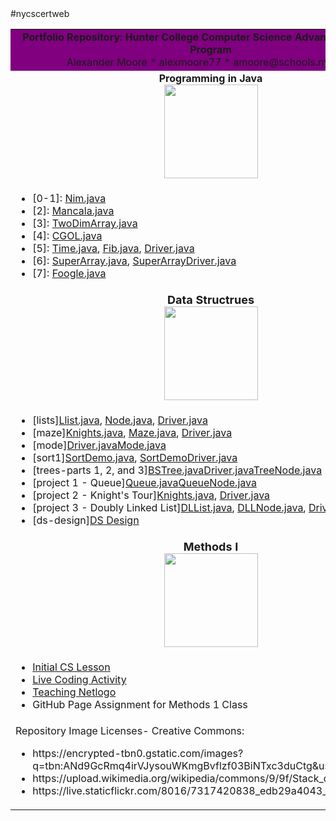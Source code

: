<html>
      <head></head>
      <body>
#nycscertweb
<table>
<tr><td align=center bgcolor=800080><b>       Portfolio Repository: Hunter College Computer Science Advanced Certificate Program</b>
      <br> Alexander Moore * alexmoore77 * amoore@schools.nyc.gov</font>
            </td></tr>
      <tr><td align=center><b>Programming in Java</b><br><img src="https://live.staticflickr.com/8016/7317420838_edb29a4043_b.jpg" width=150></td></tr>
<tr><td><ul>
      <li>[0-1]:  <a href="https://github.com/hunter-teacher-cert/work_csci70900-alexmoore77/blob/master/1/Nim.java">Nim.java</a>            
      <li>[2]:  <a href="https://github.com/hunter-teacher-cert/work_csci70900-alexmoore77/blob/master/2/Mancala.java">Mancala.java</a></li>
            <li>[3]: <a href="https://github.com/hunter-teacher-cert/work_csci70900-alexmoore77/blob/master/3/TwoDimArray.java">TwoDimArray.java</a></li>
            <li>[4]: <a href="https://github.com/hunter-teacher-cert/work_csci70900-alexmoore77/blob/master/4/CGOL.java">CGOL.java</a></li>
            <li>[5]: <a href="https://github.com/hunter-teacher-cert/work_csci70900-alexmoore77/blob/master/5/Time.java">Time.java</a>, <a href="https://github.com/hunter-teacher-cert/work_csci70900-alexmoore77/blob/master/5/Fib.java">Fib.java</a>, <a href="https://github.com/hunter-teacher-cert/work_csci70900-alexmoore77/blob/master/5/Driver.java">Driver.java</a></li>
            <li>[6]: <a href="https://github.com/hunter-teacher-cert/work_csci70900-alexmoore77/blob/master/6/SuperArray.java">SuperArray.java</a>, <a href="https://github.com/hunter-teacher-cert/work_csci70900-alexmoore77/blob/master/6/SuperArrayDriver.java">SuperArrayDriver.java</a></li>
            <li>[7]: <a href="https://github.com/hunter-teacher-cert/work_csci70900-alexmoore77/blob/master/7/Foogle.java">Foogle.java</a></li>
            </ul>
      </td></tr><tr><td align=center><font size=+1><b>Data Structrues</b><br><img src="https://upload.wikimedia.org/wikipedia/commons/9/9f/Stack_data_structure.gif" width=150></b>
      </td></tr><tr><td><ul><li>[lists]<a href="https://github.com/hunter-teacher-cert/work_csci70900-alexmoore77/blob/master/ds/lists/Llist.java">Llist.java</a>, <a href="https://github.com/hunter-teacher-cert/work_csci70900-alexmoore77/blob/master/ds/lists/Node.java">Node.java</a>, <a href="https://github.com/hunter-teacher-cert/work_csci70900-alexmoore77/blob/master/ds/lists/Driver.java">Driver.java</a></li>
      <li>[maze]<a href="https://github.com/hunter-teacher-cert/work_csci70900-alexmoore77/blob/master/ds/maze/Knights.java">Knights.java</a>, <a href="https://github.com/hunter-teacher-cert/work_csci70900-alexmoore77/blob/master/ds/maze/Maze.java">Maze.java</a>, <a href="https://github.com/hunter-teacher-cert/work_csci70900-alexmoore77/blob/master/ds/maze/Driver.java">Driver.java</a></li>
      <li>[mode]<a href="https://github.com/hunter-teacher-cert/work_csci70900-alexmoore77/blob/master/ds/mode/Driver.java">Driver.java</a><a href="https://github.com/hunter-teacher-cert/work_csci70900-alexmoore77/blob/master/ds/mode/Mode.java">Mode.java</a></li>
            <li>[sort1]<a href="https://github.com/hunter-teacher-cert/work_csci70900-alexmoore77/blob/master/ds/sort1/SortDemo.java">SortDemo.java</a>, <a href="https://github.com/hunter-teacher-cert/work_csci70900-alexmoore77/blob/master/ds/sort1/SortDemoDriver.java">SortDemoDriver.java</a></li>
      <li>[trees-parts 1, 2, and 3]<a href="https://github.com/hunter-teacher-cert/work_csci70900-alexmoore77/blob/master/ds/treesWorkingPts123/BSTree.java">BSTree.java</a><a href="https://github.com/hunter-teacher-cert/work_csci70900-alexmoore77/blob/master/ds/treesWorkingPts123/Driver.java">Driver.java</a><a href="https://github.com/hunter-teacher-cert/work_csci70900-alexmoore77/blob/master/ds/treesWorkingPts123/TreeNode.java">TreeNode.java</a><a href=""></a></li>
      <li>[project 1 - Queue]<a href="https://github.com/hunter-teacher-cert/work_csci70900-alexmoore77/blob/master/ds/project1Queue/Queue.java">Queue.java</a><a href="https://github.com/hunter-teacher-cert/work_csci70900-alexmoore77/blob/master/ds/project1Queue/QueueNode.java">QueueNode.java</a><a href="QueueDriver.java"></a></li>
      <li>[project 2 - Knight's Tour]<a href="https://github.com/hunter-teacher-cert/work_csci70900-alexmoore77/blob/master/ds/maze/Knights.java">Knights.java</a>, <a href="https://github.com/hunter-teacher-cert/work_csci70900-alexmoore77/blob/master/ds/maze/Driver.java">Driver.java</a></li>
      <li>[project 3 - Doubly Linked List]<a href=""></a><a href="https://github.com/hunter-teacher-cert/work_csci70900-alexmoore77/blob/master/ds/project2DoublyLinkedList/DLList.java">DLList.java</a>, <a href="https://github.com/hunter-teacher-cert/work_csci70900-alexmoore77/blob/master/ds/project2DoublyLinkedList/DLLNode.java">DLLNode.java</a>, <a href="https://github.com/hunter-teacher-cert/work_csci70900-alexmoore77/blob/master/ds/project2DoublyLinkedList/Driver.java">Driver.java</a></li>
            <li>[ds-design]<a href="https://github.com/hunter-teacher-cert/work_csci70900-alexmoore77/blob/master/ds/ds_design/ds_design.txt">DS Design</a></li>
      </ul>
      </td></tr><tr><td align=center> 
      <font size=+1><b>Methods I</b></font> <br>
      <img src="https://encrypted-tbn0.gstatic.com/images?q=tbn:ANd9GcRmq4irVJysouWKmgBvflzf03BiNTxc3duCtg&usqp=CAU" width=150></td></tr>
      <tr><td>
            <ul><li><a href="">Initial CS Lesson</a></li>
            <li><a href="https://github.com/hunter-teacher-cert/work_csci70900-alexmoore77/blob/master/meth1/LiveCodingNotesAssignment2MethodsAlexMoore7-14-21.pdf">Live Coding Activity</a></li>
      <li><a href="https://github.com/hunter-teacher-cert/work_csci70900-alexmoore77/blob/master/meth1/teachingNetlogo.txt">Teaching Netlogo</a></li>
      <li> GitHub Page Assignment for Methods 1 Class</li>
      </ul>
      </td></tr>
      <tr><td>Repository Image Licenses- Creative Commons:<br>
      <ul>      
          <li>  https://encrypted-tbn0.gstatic.com/images?q=tbn:ANd9GcRmq4irVJysouWKmgBvflzf03BiNTxc3duCtg&usqp=CAU
            <li>https://upload.wikimedia.org/wikipedia/commons/9/9f/Stack_data_structure.gif
            <li>https://live.staticflickr.com/8016/7317420838_edb29a4043_b.jpg
            </ul></td></tr></table></body></html>
